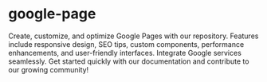 # google-page
Create, customize, and optimize Google Pages with our repository. Features include responsive design, SEO tips, custom components, performance enhancements, and user-friendly interfaces. Integrate Google services seamlessly. Get started quickly with our documentation and contribute to our growing community!
